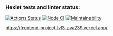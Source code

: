 ### Hexlet tests and linter status:
[![Actions Status](https://github.com/ava239/frontend-project-lvl3/workflows/hexlet-check/badge.svg)](https://github.com/ava239/frontend-project-lvl3/actions)
[![Node CI](https://github.com/ava239/frontend-project-lvl3/actions/workflows/nodejs.yml/badge.svg)](https://github.com/ava239/frontend-project-lvl3/actions/workflows/nodejs.yml)
[![Maintainability](https://api.codeclimate.com/v1/badges/f267fdf7d6eeb5408dc7/maintainability)](https://codeclimate.com/github/ava239/frontend-project-lvl3/maintainability)

https://frontend-project-lvl3-ava239.vercel.app/
